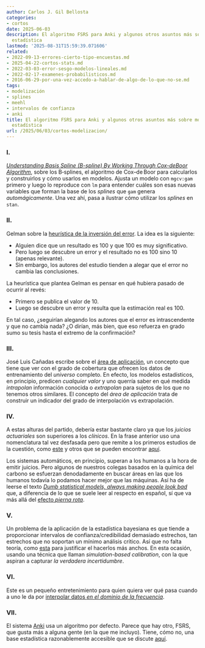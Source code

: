 ```yaml
---
author: Carlos J. Gil Bellosta
categories:
- cortos
date: 2025-06-03
description: El algoritmo FSRS para Anki y algunos otros asuntos más sobre modelización
  estadística
lastmod: '2025-08-31T15:59:39.071606'
related:
- 2022-09-13-errores-cierto-tipo-encuestas.md
- 2025-04-22-cortos-stats.md
- 2022-03-03-error-sesgo-modelos-lineales.md
- 2022-02-17-examenes-probabilisticos.md
- 2016-06-29-por-una-vez-accedo-a-hablar-de-algo-de-lo-que-no-se.md
tags:
- modelización
- splines
- meehl
- intervalos de confianza
- anki
title: El algoritmo FSRS para Anki y algunos otros asuntos más sobre modelización
  estadística
url: /2025/06/03/cortos-modelizacion/
---
```


### I.

[_Understanding Basis Spline (B-spline) By Working Through Cox-deBoor Algorithm_](https://www.kenkoonwong.com/blog/bspline/), sobre los B‑splines, el algoritmo de Cox–de Boor para calcularlos y construirlos y cómo usarlos en modelos. Ajusta un modelo con `mgcv:gam` primero y luego lo reproduce con `lm` para entender cuáles son esas nuevas variables que forman la base de los _splines_ que `gam` genera _automágicamente_. Una vez ahí, pasa a ilustrar cómo utilizar los _splines_ en `stan`.

### II.

Gelman sobre la [heurística de la inversión del error](https://statmodeling.stat.columbia.edu/2025/04/22/the-error-reversal-heuristic-how-would-you-have-reacted-had-the-error-gone-in-the-opposite-direction/). La idea es la siguiente:

   - Alguien dice que un resultado es 100 y que 100 es muy significativo.
   - Pero luego se descubre un error y el resultado no es 100 sino 10 (apenas relevante).
   - Sin embargo, los autores del estudio tienden a alegar que el error no cambia las conclusiones.

La heurística que plantea Gelman es pensar en qué hubiera pasado de ocurrir al revés:

   - Primero se publica el valor de 10.
   - Luego se descubre un error y resulta que la estimación real es 100.

En tal caso, ¿seguirían alegando los autores que el error es intrascendente y que no cambia nada? ¿O dirían, más bien, que eso refuerza en grado sumo su tesis hasta el extremo de la confirmación?

### III.

José Luis Cañadas escribe sobre el [área de aplicación](https://muestrear-no-es-pecado.netlify.app/2025/05/aoa.html), un concepto que tiene que ver con el grado de cobertura que ofrecen los datos de entrenamiento del _universo_ completo. En efecto, los modelos estadísticos, en principio, predicen _cualquier valor_ y uno querría saber en qué medida _intrapolan_ información conocida o _extrapolan_ para sujetos de los que no tenemos otros similares. El concepto del _área de aplicación_ trata de construir un indicador del grado de interpolación vs extrapolación.

### IV.

A estas alturas del partido, debería estar bastante claro ya que los _juicios actuariales_ son superiores a los _clínicos_. En la frase anterior uso una nomenclatura tal vez desfasada pero que remite a los primeros estudios de la cuestión, como
[este](https://datanalytics.com/2014/06/16/tan-actual-25-anos-despues/) y otros que se pueden encontrar [aquí](https://datanalytics.com/tags/meehl/).

Los sistemas automáticos, en principio, superan a los humanos a la hora de emitir juicios. Pero algunos de nuestros colegas basados en la química del carbono se esfuerzan denodadamente en buscar áreas en las que los humanos todavía lo podamos hacer mejor que las máquinas. Así ha de leerse el texto
[_Dumb statistical models, always making people look bad_](https://statmodeling.stat.columbia.edu/2025/04/18/dumb-statistical-models-always-making-people-look-bad/)
que, a diferencia de lo que se suele leer al respecto en español, sí que va más allá del [efecto _pierna rota_](https://datanalytics.com/2022/02/08/efecto-pierna-rota/).

### V.

Un problema de la aplicación de la estadística bayesiana es que tiende a proporcionar intervalos de confianza/credibilidad demasiado estrechos, tan estrechos que no soportan un mínimo análisis crítico. Así que no falta teoría, como
[esta](https://statmodeling.stat.columbia.edu/2025/06/16/approximate-posterior-recalibration/)
para justificar el hacerlos más anchos. En esta ocasión, usando una técnica que llaman _simulation-based calibration_, con la que aspiran a capturar _la verdadera incertidumbre_.

### VI.

Este es un pequeño entretenimiento para quien quiera ver qué pasa cuando a uno le da por [interpolar datos _en el dominio de la frecuencia_](https://www.getyourdataon.com/2025/06/interpolation-in-frequency-domain.html).


### VII.

El sistema [Anki](https://es.wikipedia.org/wiki/Anki) usa un algoritmo por defecto. Parece que hay otro, FSRS, que gusta más a alguna gente (en la que me incluyo). Tiene, cómo no, una base estadística razonablemente accesible que se discute [aquí](https://domenic.me/fsrs).
